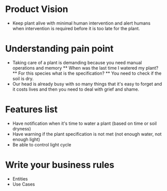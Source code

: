 # Product Vision

* Keep plant alive with minimal human intervention and alert humans when intervention is required before it is too late for the plant.

# Understanding pain point

* Taking care of a plant is demanding because you need manual operations and memory
** When was the last time I watered my plant?
** For this species what is the specification?
** You need to check if the soil is dry.
* Our head is already busy with so many things that it's easy to forget and it costs lives and then you need to deal with grief and shame.


# Features list

* Have notification when it's time to water a plant (based on time or soil dryness)
* Have warning if the plant specification is not met (not enough water, not enough light)
* Be able to control light cycle


# Write your business rules

- Entities
- Use Cases




